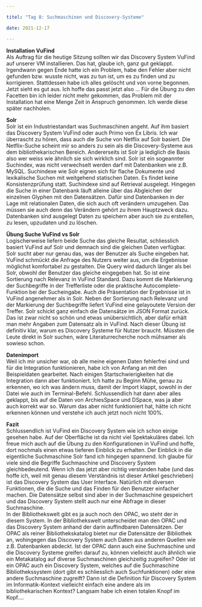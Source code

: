 ```yaml
---

titel: "Tag 8: Suchmaschinen und Discovery-Systeme"

date: 2021-12-17

---
```

**Installation VuFind** <br>
Als Auftrag für die heutige Sitzung sollten wir das Discovery System VuFind auf unserer VM installieren. Das hat, glaube ich, ganz gut geklappt. Irgendwann gegen Ende hatte ich ein Problem, habe den Fehler aber nicht gefunden bzw. wusste nicht, was zu tun ist, um es zu finden und zu korrigieren. Stattdessen habe ich alles gelöscht und von vorne begonnen. Jetzt sieht es gut aus. Ich hoffe das passt jetzt also … Für die Übung zu den Facetten bin ich leider nicht mehr gekommen, das Problem mit der Installation hat eine Menge Zeit in Anspruch genommen. Ich werde diese später nachholen. 

**Solr** <br>
Solr ist ein Industriestandart was Suchmaschinen angeht. Auf ihm basiert das Discovery System VuFind oder auch Primo von Ex Libris. Ich war überrascht zu hören, dass auch die Suche von Netflix auf Solr basiert. Die Netflix-Suche scheint mir so anders zu sein als die Discovery-Systeme aus dem bibliothekarischen Bereich. Andererseits ist Solr ja lediglich die Basis also wer weiss wie ähnlich sie sich wirklich sind.  Solr ist ein sogeannter Suchindex, was nicht verwechselt werden darf mit Datenbanken wie z.B. MySQL. Suchindexe wie Solr eignen sich für flache Dokumente und lexikalische Suchen mit weitgehend statischen Daten. Es findet keine Konsistenzprüfung statt. Suchindexe sind auf Retrieval ausgelegt. Hingegen die Suche in einer Datenbank läuft alleine über das Abgleichen der einzelnen Glyphen mit den Datensätzen. Dafür sind Datenbanken in der Lage mit relationalen Daten, die sich auch oft verändern umzugehen. Das müssen sie auch denn das Verändern gehört zu ihrem Hauptzweck dazu. Datenbanken sind ausgelegt Daten zu speichern aber auch sie zu erstellen, zu lesen, upzudaten und zu löschen. 

**Übung Suche VuFind vs Solr** <br>
Logischerweise liefern beide Suche das gleiche Resultat, schliesslich basiert VuFind auf Solr und demnach sind die gleichen Daten verfügbar. Solr sucht aber nur genau das, was der Benutzer als Suche eingeben hat. VuFind schmückt die Anfrage des Nutzers weiter aus, um die Ergebnisse möglichst komfortabel zu gestalten. Die Query wird dadurch länger als bei Solr, obwohl der Benutzer das gleiche eingegeben hat. So ist eine Sortierung nach Relevanz in VuFind Standard. Dazu kommt die Markierung der Suchbegriffe in der Trefferliste oder die praktische Autocomplete-Funktion bei der Sucheingabe. Auch die Präsentation der Ergebnisse ist in VuFind angenehmer als in Solr. Neben der Sortierung nach Relevanz und der Markierung der Suchbegriffe liefert VuFind eine gelayoutete Version der Treffer. Solr schickt ganz einfach die Datensätze im JSON Format zurück. Das ist zwar nicht so schön und etwas unübersichtlich, aber dafür erhält man mehr Angaben zum Datensatz als in VuFind. Nach dieser Übung ist definitiv klar, warum es Discovery Systeme für Nutzer braucht. Müssten die Leute direkt in Solr suchen, wäre Literaturrecherche noch mühsamer als sowieso schon. 

**Datenimport** <br>
Weil ich mir unsicher war, ob alle meine eigenen Daten fehlerfrei sind und für die Integration funktionieren, habe ich von Anfang an mit den Beispieldaten gearbeitet. Nach einigen Startschwierigkeiten hat die Integration dann aber funktioniert. Ich hatte zu Beginn Mühe, genau zu erkennen, wo ich was ändern muss, damit der Import klappt, sowohl in der Datei wie auch im Terminal-Befehl. Schlussendlich hat dann aber alles geklappt, bis auf die Daten von ArchiesSpace und DSpace, was ja aber auch korrekt war so. Warum das aber nicht funktioniert hat, hätte ich nicht erkennen können und verstehe ich auch jetzt noch nicht 100%. 

**Fazit** <br>
Schlussendlich ist VuFind ein Discovery System wie ich schon einige gesehen habe. Auf der Oberfläche ist da nicht viel Spektakuläres dabei. Ich freue mich auch auf die Übung zu den Konfigurationen in VuFind und hoffe, dort nochmals einen etwas tieferen Einblick zu erhalten. Der Einblick in die eigentliche Suchmaschine Solr fand ich hingegen spannend. Ich glaube für viele sind die Begriffe Suchmaschine und Discovery System gleichbedeutend. Wenn ich das jetzt aber richtig verstanden habe (und das hoffe ich, weil mit genau diesem Verständnis ist dieser Artikel geschrieben) ist das Discovery System das User Interface. Natürlich mit diversen Funktionen, die die Suche und das Finden für den Benutzer einfacher machen. Die Datensätze selbst sind aber in der Suchmaschine gespeichert und das Discovery System stellt auch nur eine Abfrage in dieser Suchmaschine. <br> 
In der Bibliothekswelt gibt es ja auch noch den OPAC, wo steht der in diesem System. In der Bibliothekswelt unterscheidet man den OPAC und das Discovery System anhand der darin auffindbaren Datensätzen. Der OPAC als reiner Bibliothekskatalog bietet nur die Datensätze der Bibliothek an, wohingegen das Discovery System auch Daten aus anderen Quellen wie z.B. Datenbanken abdeckt. Ist der OPAC dann auch eine Suchmaschine und die Discovery Systeme greifen darauf zu, können vielleicht auch ähnlich wie ein Metakatalog auf diverse Suchmaschinen gleichzeitig zugreifen? Oder ist ein OPAC auch ein Discovery System, welches auf die Suchmaschine Bibliothekssystem (dort gibt es schliesslich auch Suchfunktionen) oder eine andere Suchmaschine zugreift? Dann ist die Definition für Discovery System im Informatik-Kontext vielleicht einfach eine andere als im bibliothekarischen Kontext? Langsam habe ich einen totalen Knopf im Kopf….
